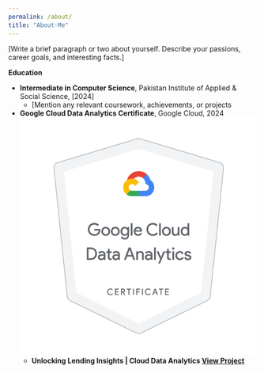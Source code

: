 ```yaml
---
permalink: /about/
title: "About-Me"
---
```


[Write a brief paragraph or two about yourself. Describe your passions, career goals, and interesting facts.]

**Education**

* **Intermediate in Computer Science**, Pakistan Institute of Applied & Social Science, [2024]
  * [Mention any relevant coursework, achievements, or projects
* **Google Cloud Data Analytics Certificate**, Google Cloud, 2024
![Google Cloud Data Analytics Certificate](../assets/images/certificate.jpg)
  * **Unlocking Lending Insights | Cloud Data Analytics [View Project](assets/TheLookFintech.pdf)**


